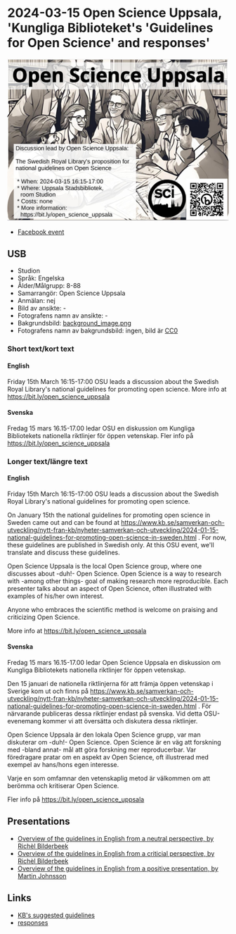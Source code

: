 # 2024-03-15 Open Science Uppsala, 'Kungliga Biblioteket's 'Guidelines for Open Science' and responses'

![](20240315_osu_screens.jpg)

 * [Facebook event](https://fb.me/e/1Lntichpm)

## USB

 * Studion
 * Språk: Engelska
 * Ålder/Målgrupp: 8-88
 * Samarrangör: Open Science Uppsala
 * Anmälan: nej
 * Bild av ansikte: -
 * Fotografens namn av ansikte: -
 * Bakgrundsbild: [background_image.png](background_image.png)
 * Fotografens namn av bakgrundsbild: ingen, bild är [CC0](https://en.wikipedia.org/wiki/Creative_Commons_license#Zero_/_public_domain)

### Short text/kort text

#### English

Friday 15th March 16:15-17:00 OSU leads a discussion about
the Swedish Royal Library's natio­nal guide­li­nes for promoting open science.
More info at https://bit.ly/open_science_uppsala

#### Svenska

Fredag 15 mars 16.15-17.00 ledar OSU en diskussion om
Kungliga Bibliotekets nationella riktlinjer för öppen vetenskap.
Fler info på https://bit.ly/open_science_uppsala

### Longer text/längre text

#### English

Friday 15th March 16:15-17:00 OSU leads a discussion about
the Swedish Royal Library's natio­nal guide­li­nes for promoting open science.

On January 15th the natio­nal guide­li­nes for promoting open science in Sweden
came out and can be found at https://www.kb.se/samverkan-och-utveckling/nytt-fran-kb/nyheter-samverkan-och-utveckling/2024-01-15-national-guidelines-for-promoting-open-science-in-sweden.html .
For now, these guidelines are published in Swedish only.
At this OSU event, we'll translate and discuss these guidelines.

Open Science Uppsala is the local Open Science group,
where one discusses about -duh!- Open Science.
Open Science is a way to research with -among other things-
goal of making research more reproducible.
Each presenter talks about an aspect of Open Science, often
illustrated with examples of his/her own interest.

Anyone who embraces the scientific method is welcome
on praising and criticizing Open Science.

More info at https://bit.ly/open_science_uppsala

#### Svenska

Fredag 15 mars 16.15-17.00 ledar Open Science Uppsala
en diskussion om
Kungliga Bibliotekets nationella riktlinjer för öppen vetenskap.

Den 15 januari de nationella riktlinjerna för att främja öppen vetenskap i Sverige
kom ut och finns på https://www.kb.se/samverkan-och-utveckling/nytt-fran-kb/nyheter-samverkan-och-utveckling/2024-01-15-national-guidelines-for-promoting-open-science-in-sweden.html .
För närvarande publiceras dessa riktlinjer endast på svenska.
Vid detta OSU-evenemang kommer vi att översätta och diskutera dessa riktlinjer.

Open Science Uppsala är den lokala Open Science grupp, 
var man diskuterar om -duh!- Open Science. 
Open Science är en väg att forskning med -bland annat- 
mål att göra forskning mer reproducerbar.
Var föredragare pratar om en aspekt av Open Science, oft
illustrerad med exempel av hans/hons egen interesse.

Varje en som omfamnar den vetenskaplig metod är välkommen
om att berömma och kritiserar Open Science.

Fler info på https://bit.ly/open_science_uppsala

## Presentations

 * [Overview of the guidelines in English from a neutral perspective, by Richèl Bilderbeek](https://youtu.be/mMDhbwCyYko)
 * [Overview of the guidelines in English from a criticial perspective, by Richèl Bilderbeek](https://youtu.be/--Z81_3JrH8?si=T8z2QjlLAAgYALKD)
 * [Overview of the guidelines in English from a positive presentation, by Martin Johnsson](osu_march2024.pdf)

## Links

 * [KB's suggested guidelines](https://www.kb.se/samverkan-och-utveckling/nationella-riktlinjer-for-oppen-vetenskap.html)
 * [responses](https://www.kb.se/samverkan-och-utveckling/nationella-riktlinjer-for-oppen-vetenskap/inkomna-svar.html)
